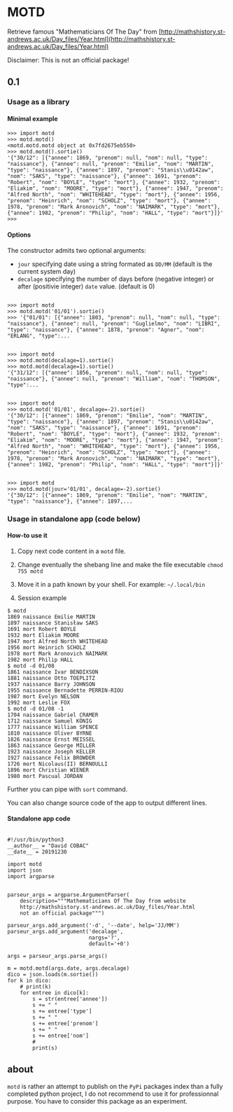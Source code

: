 # MOTD

Retrieve famous "Mathematicians Of The Day" from 
[http://mathshistory.st-andrews.ac.uk/Day_files/Year.html](http://mathshistory.st-andrews.ac.uk/Day_files/Year.html)

Disclaimer: This is not an official package!

## 0.1

### Usage as a library

#### Minimal example

``` python3
>>> import motd
>>> motd.motd()
<motd.motd.motd object at 0x7fd2675eb550>
>>> motd.motd().sortie()
'{"30/12": [{"annee": 1869, "prenom": null, "nom": null, "type": "naissance"}, {"annee": null, "prenom": "Emilie", "nom": "MARTIN", "type": "naissance"}, {"annee": 1897, "prenom": "Stanis\\u0142aw", "nom": "SAKS", "type": "naissance"}, {"annee": 1691, "prenom": "Robert", "nom": "BOYLE", "type": "mort"}, {"annee": 1932, "prenom": "Eliakim", "nom": "MOORE", "type": "mort"}, {"annee": 1947, "prenom": "Alfred North", "nom": "WHITEHEAD", "type": "mort"}, {"annee": 1956, "prenom": "Heinrich", "nom": "SCHOLZ", "type": "mort"}, {"annee": 1978, "prenom": "Mark Aronovich", "nom": "NAIMARK", "type": "mort"}, {"annee": 1982, "prenom": "Philip", "nom": "HALL", "type": "mort"}]}'
>>> 

```

#### Options

The constructor admits two optional arguments:

* `jour` specifying date using a string formated as `DD/MM`
  (default is the current system day)
* `decalage` specifying the number of days before (negative
  integer) or after (positivie integer) `date` value. (default is
  0)


``` python3

>>> import motd
>>> motd.motd('01/01').sortie()
>>> '{"01/01": [{"annee": 1803, "prenom": null, "nom": null, "type": "naissance"}, {"annee": null, "prenom": "Guglielmo", "nom": "LIBRI", "type": "naissance"}, {"annee": 1878, "prenom": "Agner", "nom": "ERLANG", "type":...

```

``` python3

>>> import motd
>>> motd.motd(decalage=1).sortie()
>>> motd.motd(decalage=1).sortie()
'{"31/12": [{"annee": 1856, "prenom": null, "nom": null, "type": "naissance"}, {"annee": null, "prenom": "William", "nom": "THOMSON", "type":...

```

``` python3

>>> import motd
>>> motd.motd('01/01', decalage=-2).sortie()
'{"30/12": [{"annee": 1869, "prenom": "Emilie", "nom": "MARTIN", "type": "naissance"}, {"annee": 1897, "prenom": "Stanis\\u0142aw", "nom": "SAKS", "type": "naissance"}, {"annee": 1691, "prenom": "Robert", "nom": "BOYLE", "type": "mort"}, {"annee": 1932, "prenom": "Eliakim", "nom": "MOORE", "type": "mort"}, {"annee": 1947, "prenom": "Alfred North", "nom": "WHITEHEAD", "type": "mort"}, {"annee": 1956, "prenom": "Heinrich", "nom": "SCHOLZ", "type": "mort"}, {"annee": 1978, "prenom": "Mark Aronovich", "nom": "NAIMARK", "type": "mort"}, {"annee": 1982, "prenom": "Philip", "nom": "HALL", "type": "mort"}]}'

```

``` python3

>>> import motd
>>> motd.motd(jour='01/01', decalage=-2).sortie()
'{"30/12": [{"annee": 1869, "prenom": "Emilie", "nom": "MARTIN", "type": "naissance"}, {"annee": 1897,...

```



### Usage in standalone app (code below)

#### How-to use it

1. Copy next code content in a `motd` file.

2. Change eventually the shebang line and make the file executable
`chmod 755 motd`

3. Move it in a path known by your shell. For example: `~/.local/bin`

4. Session example

``` console
$ motd
1869 naissance Emilie MARTIN
1897 naissance Stanisław SAKS
1691 mort Robert BOYLE
1932 mort Eliakim MOORE
1947 mort Alfred North WHITEHEAD
1956 mort Heinrich SCHOLZ
1978 mort Mark Aronovich NAIMARK
1982 mort Philip HALL
$ motd -d 01/08
1861 naissance Ivar BENDIXSON
1881 naissance Otto TOEPLITZ
1937 naissance Barry JOHNSON
1955 naissance Bernadette PERRIN-RIOU
1987 mort Evelyn NELSON
1992 mort Leslie FOX
$ motd -d 01/08 -1
1704 naissance Gabriel CRAMER
1712 naissance Samuel KÖNIG
1777 naissance William SPENCE
1810 naissance Oliver BYRNE
1826 naissance Ernst MEISSEL
1863 naissance George MILLER
1923 naissance Joseph KELLER
1927 naissance Felix BROWDER
1726 mort Nicolaus(II) BERNOULLI
1896 mort Christian WIENER
1980 mort Pascual JORDAN

```

Further you can pipe with `sort` command.

You can also change source code of the app to output different
lines.


#### Standalone app code

``` python3

#!/usr/bin/python3
__author__ = "David COBAC"
__date__ = 20191230

import motd
import json
import argparse


parseur_args = argparse.ArgumentParser(
    description="""Mathematicians Of The Day from website
    http://mathshistory.st-andrews.ac.uk/Day_files/Year.html
    not an official package""")

parseur_args.add_argument('-d', '--date', help='JJ/MM')
parseur_args.add_argument('decalage',
                          nargs='?',
                          default='+0')

args = parseur_args.parse_args()

m = motd.motd(args.date, args.decalage)
dico = json.loads(m.sortie())
for k in dico:
    # print(k)
    for entree in dico[k]:
        s = str(entree['annee'])
        s += " "
        s += entree['type']
        s += " "
        s += entree['prenom']
        s += " "
        s += entree['nom']
        #
        print(s)

```

## about

`motd` is rather an attempt to publish on the `PyPi` packages
index than a fully completed python project, I do not recommend
to use it for professionnal purpose. You have to consider this
package as an experiment.

